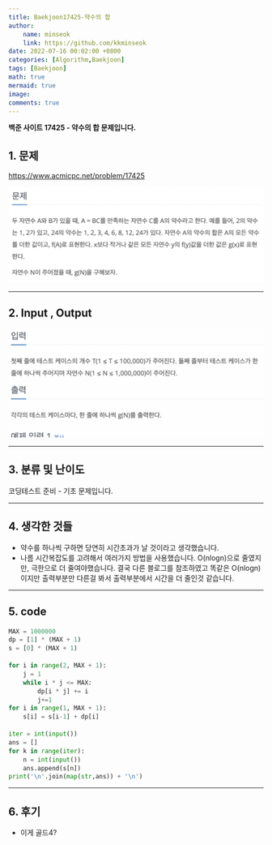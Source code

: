 ```yaml
---
title: Baekjoon17425-약수의 합
author: 
    name: minseok
    link: https://github.com/kkminseok
date: 2022-07-16 00:02:00 +0800
categories: [Algorithm,Baekjoon]
tags: [Baekjoon]
math: true
mermaid: true
image: 
comments: true
---
```


**백준 사이트 17425 - 약수의 합 문제입니다.**

## 1. 문제
<https://www.acmicpc.net/problem/17425>


![](/assets/img/sample/Baekjoon/17425/Problem.png)

-----  

## 2. Input , Output
![](/assets/img/sample/Baekjoon/17425/input.png)

-----  

## 3. 분류 및 난이도

코딩테스트 준비 - 기초 문제입니다.

-----  

## 4. 생각한 것들

- 약수를 하나씩 구하면 당연히 시간초과가 날 것이라고 생각했습니다.
- 나름 시간복잡도를 고려해서 여러가지 방법을 사용했습니다. O(nlogn)으로 줄였지만, 극한으로 더 줄여야했습니다. 결국 다른 블로그를 참조하였고 똑같은 O(nlogn)이지만 출력부분만 다른걸 봐서 출력부분에서 시간을 더 줄인것 같습니다.

-----  

## 5. code

```python
MAX = 1000000
dp = [1] * (MAX + 1)
s = [0] * (MAX + 1)

for i in range(2, MAX + 1):
    j = 1
    while i * j <= MAX:
        dp[i * j] += i
        j+=1
for i in range(1, MAX + 1):
    s[i] = s[i-1] + dp[i]

iter = int(input())
ans = []
for k in range(iter):
    n = int(input())
    ans.append(s[n])
print('\n'.join(map(str,ans)) + '\n')

```
-----

## 6. 후기

- 이게 골드4?
